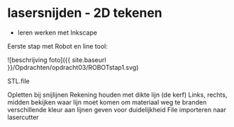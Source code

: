 # lasersnijden - 2D tekenen

* leren werken met Inkscape

Eerste stap met Robot en line tool:

![beschrijving foto]({{ site.baseurl }}/Opdrachten/opdracht03/ROBOTstap1.svg)

STL.file

Opletten bij snijlijnen
Rekening houden met dikte lijn (de kerf)
Links, rechts, midden bekijken waar lijn moet komen om materiaal weg te branden
verschillende kleur aan lijnen geven voor duidelijkheid
File importeren naar lasercutter